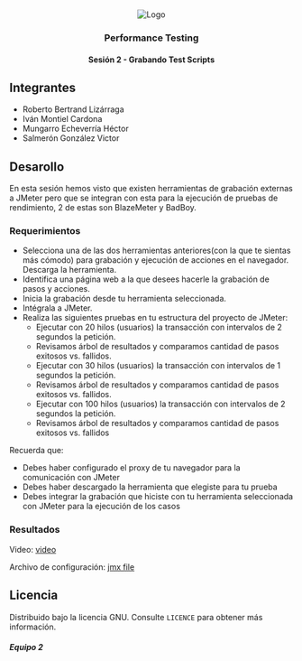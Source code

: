 <!-- PROJECT LOGO -->
<br />
<p align="center">
  <a>
    <img src="https://upload.wikimedia.org/wikipedia/commons/4/43/Cognizant_logo_2022.svg" alt="Logo">
  </a>

<h3 align="center">Performance Testing</h3>
<h4 align="center">Sesión 2 - Grabando Test Scripts</h4>

## Integrantes

* Roberto Bertrand Lizárraga
* Iván Montiel Cardona
* Mungarro Echeverría Héctor
* Salmerón González Victor

## Desarollo
En esta sesión hemos visto que existen herramientas de grabación externas a JMeter pero que se integran con esta para la ejecución de pruebas de rendimiento, 2 de estas son BlazeMeter y BadBoy.

### Requerimientos

* Selecciona una de las dos herramientas anteriores(con la que te sientas más cómodo) para grabación y ejecución de acciones en el navegador.
Descarga la herramienta.
* Identifica una página web a la que desees hacerle la grabación de pasos y acciones.
* Inicia la grabación desde tu herramienta seleccionada.
* Intégrala a JMeter.
* Realiza las siguientes pruebas en tu estructura del proyecto de JMeter:
	* Ejecutar con 20 hilos (usuarios) la transacción con intervalos de 2 segundos la petición.
	* Revisamos árbol de resultados y comparamos cantidad de pasos exitosos vs. fallidos.
	* Ejecutar con 30 hilos (usuarios) la transacción con intervalos de 1 segundos la petición.
	* Revisamos árbol de resultados y comparamos cantidad de pasos exitosos vs. fallidos.
	* Ejecutar con 100 hilos (usuarios) la transacción con intervalos de 2 segundos la petición.
	* Revisamos árbol de resultados y comparamos cantidad de pasos exitosos vs. fallidos
    
Recuerda que:

* Debes haber configurado el proxy de tu navegador para la comunicación con JMeter
* Debes haber descargado la herramienta que elegiste para tu prueba
* Debes integrar la grabación que hiciste con tu herramienta seleccionada con JMeter para la ejecución de los casos

### Resultados

Video: [video](https://drive.google.com/uc?export=download&id=18t26m9zDQ_V6Ld7cotjNYMv79gu51bRQ)

Archivo de configuración: [jmx file](https://github.com/begeistert/PerformanceTesting/raw/master/Sesion%202/pruebabedublazedemoreto02.jmx)

## Licencia
Distribuido bajo la licencia GNU. Consulte `LICENCE` para obtener más información.

##### Equipo 2
